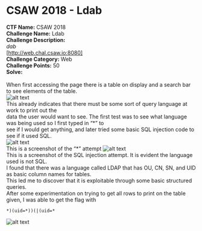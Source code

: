 # CSAW 2018 - Ldab<br>
**CTF Name:** CSAW 2018 </br>
**Challenge Name:** Ldab</br>
**Challenge Description:**</br>
*dab*</br>
[http://web.chal.csaw.io:8080]</br>
**Challenge Category:** Web</br>
**Challenge Points:** 50</br>
**Solve:**</br></br>
When first accessing the page there is a table on display and a search bar to see elements of the table.</br>
![alt text](https://i.postimg.cc/YSqsJc4v/pic1.png)</br>
This already indicates that there must be some sort of query language at work to print out the</br>
data the user would want to see. The first test was to see what language was being used so I first typed in “\*” to</br>
see if I would get anything, and later tried some basic SQL injection code to see if it used SQL.</br>
![alt text](https://i.postimg.cc/3RkbxgF7/pic2.png)</br> 
This is a screenshot of the “\*” attempt
![alt text](https://i.postimg.cc/k4LY6BTS/pic3.png)</br>
This is a screenshot of the SQL injection attempt. It is evident the language used is not SQL. </br>
I found that there was a language called LDAP that has OU, CN, SN, and UID as basic column names for tables.</br>
This led me to discover that it is exploitable through some basic structured queries.</br>
After some experimentation on trying to get all rows to print on the table given, I was able to get the flag with</br> 
```
*)(uid=*))(|(uid=*
```
![alt text](https://i.postimg.cc/C5DPjS2Q/pic4.png)</br>
